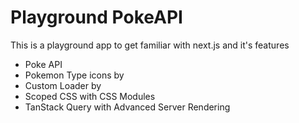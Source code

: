 # Playground PokeAPI

This is a playground app to get familiar with next.js and it's features

- Poke API
- Pokemon Type icons by
- Custom Loader by
- Scoped CSS with CSS Modules
- TanStack Query with Advanced Server Rendering
